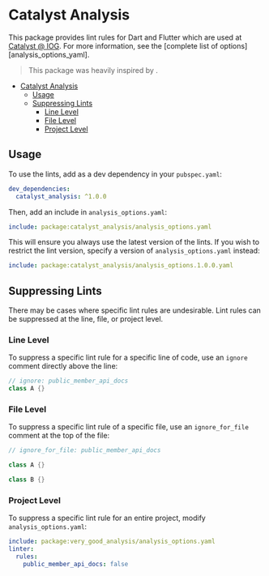 # Catalyst Analysis

This package provides lint rules for Dart and Flutter which are used at [Catalyst @ IOG](https://github.com/input-output-hk).
For more information, see the [complete list of options][analysis_options_yaml].

> This package was heavily inspired by .

- [Catalyst Analysis](#catalyst-analysis)
  - [Usage](#usage)
  - [Suppressing Lints](#suppressing-lints)
    - [Line Level](#line-level)
    - [File Level](#file-level)
    - [Project Level](#project-level)

## Usage

To use the lints, add as a dev dependency in your `pubspec.yaml`:

```yaml
dev_dependencies:
  catalyst_analysis: ^1.0.0
```

Then, add an include in `analysis_options.yaml`:

```yaml
include: package:catalyst_analysis/analysis_options.yaml
```

This will ensure you always use the latest version of the lints.
If you wish to restrict the lint version, specify a version of `analysis_options.yaml` instead:

```yaml
include: package:catalyst_analysis/analysis_options.1.0.0.yaml
```

## Suppressing Lints

There may be cases where specific lint rules are undesirable. Lint rules can be suppressed at the line, file, or project level.


### Line Level

To suppress a specific lint rule for a specific line of code, use an `ignore` comment directly above the line:

```dart
// ignore: public_member_api_docs
class A {}
```

### File Level

To suppress a specific lint rule of a specific file, use an `ignore_for_file` comment at the top of the file:

```dart
// ignore_for_file: public_member_api_docs

class A {}

class B {}
```

### Project Level

To suppress a specific lint rule for an entire project, modify `analysis_options.yaml`:

```yaml
include: package:very_good_analysis/analysis_options.yaml
linter:
  rules:
    public_member_api_docs: false
```